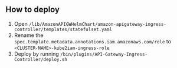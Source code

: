 ## How to deploy
1. Open `/lib/AmazonAPIGWHelmChart/amazon-apigateway-ingress-controller/templates/statefulset.yaml`
2. Rename the `spec.template.metadata.annotations.iam.amazonaws.com/role` to `<CLUSTER-NAME>-kube2iam-ingress-role`
3. Deploy by running `/bin/plugins/API-Gateway-Ingress-Controller/deploy.sh`